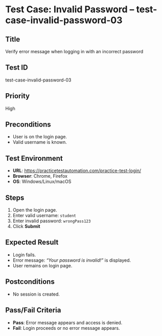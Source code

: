 # Test Case: Invalid Password – test-case-invalid-password-03

## Title
Verify error message when logging in with an incorrect password

## Test ID
test-case-invalid-password-03

## Priority
High

## Preconditions
- User is on the login page.
- Valid username is known.

## Test Environment
- **URL**: https://practicetestautomation.com/practice-test-login/
- **Browser**: Chrome, Firefox
- **OS**: Windows/Linux/macOS

## Steps
1. Open the login page.
2. Enter valid username: `student`
3. Enter invalid password: `wrongPass123`
4. Click **Submit**

## Expected Result
- Login fails.
- Error message: _“Your password is invalid!”_ is displayed.
- User remains on login page.

## Postconditions
- No session is created.

## Pass/Fail Criteria
- **Pass**: Error message appears and access is denied.
- **Fail**: Login proceeds or no error message appears.
